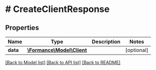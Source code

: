 # # CreateClientResponse

## Properties

Name | Type | Description | Notes
------------ | ------------- | ------------- | -------------
**data** | [**\Formance\Model\Client**](Client.md) |  | [optional]

[[Back to Model list]](../../README.md#models) [[Back to API list]](../../README.md#endpoints) [[Back to README]](../../README.md)
